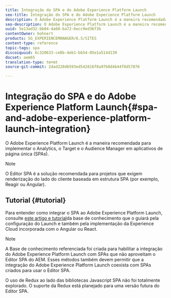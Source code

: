 ```yaml
---
title: Integração do SPA e do Adobe Experience Platform Launch
seo-title: Integração do SPA e do Adobe Experience Platform Launch
description: O Adobe Experience Platform Launch é a maneira recomendada para implementar o Analytics, o Target e o Audience Manager nos SPAs.
seo-description: O Adobe Experience Platform Launch é a maneira recomendada para implementar o Analytics, o Target e o Audience Manager nos SPAs.
uuid: 5e13ad32-bb84-4a60-ba72-6ecc9ed36f3b
contentOwner: bohnert
products: SG_EXPERIENCEMANAGER/6.5/SITES
content-type: reference
topic-tags: spa
discoiquuid: 6c320633-ce0b-4eb1-bb54-05e1a514d139
docset: aem65
translation-type: tm+mt
source-git-commit: 2dad220d6593ed542816f8a97b0d4b44f0d57876

---
```



# Integração do SPA e do Adobe Experience Platform Launch{#spa-and-adobe-experience-platform-launch-integration}

O Adobe Experience Platform Launch é a maneira recomendada para implementar o Analytics, o Target e o Audience Manager em aplicativos de página única (SPAs).

>[!NOTE]
>
>O Editor SPA é a solução recomendada para projetos que exigem renderização do lado do cliente baseada em estrutura SPA (por exemplo, Reagir ou Angular).

## Tutorial {#tutorial}

Para entender como integrar o SPA ao Adobe Experience Platform Launch, consulte [este artigo e tutorial](https://helpx.adobe.com/experience-manager/kt/integration/using/launch-reference-architecture-SPA-tutorial-implement.html)da base de conhecimento que o guiará pela configuração do Launch e também pela implementação da Experience Cloud incorporada com o Angular ou React.

>[!NOTE]
>
>A Base de conhecimento referenciada foi criada para habilitar a integração do Adobe Experience Platform Launch com SPAs que não aproveitam o Editor SPA do AEM. Esses métodos também devem permitir que a integração do Adobe Experience Platform Launch coexista com SPAs criados para usar o Editor SPA.
>
>O uso de Redux ao lado das bibliotecas Javascript SPA não foi totalmente explorado. O suporte da Redux está planejado para uma versão futura do Editor SPA.
